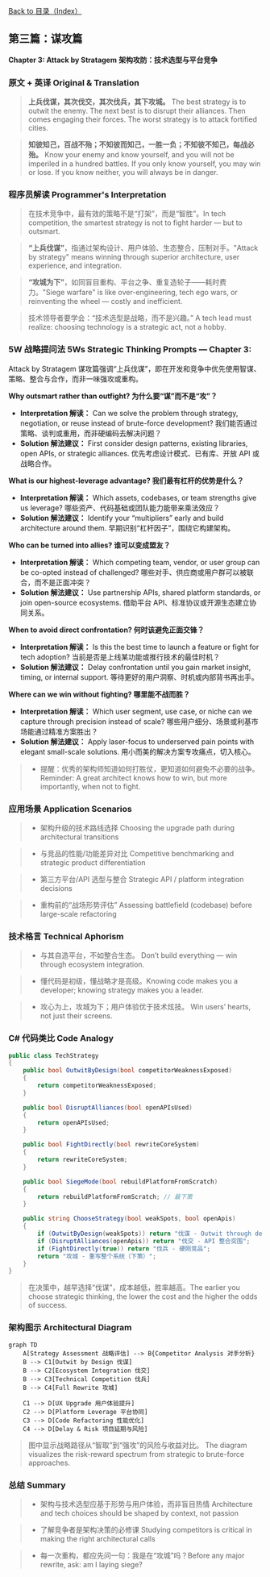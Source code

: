 [Back to 目录（Index）](https://github.com/uwspstar/The-Programmer-s-Art-of-War/blob/main/Index.md)

## 第三篇：谋攻篇

**Chapter 3: Attack by Stratagem**
**架构攻防：技术选型与平台竞争**

### 原文 + 英译 Original & Translation

> **上兵伐谋，其次伐交，其次伐兵，其下攻城。** The best strategy is to outwit the enemy. The next best is to disrupt their alliances. Then comes engaging their forces. The worst strategy is to attack fortified cities.

> **知彼知己，百战不殆；不知彼而知己，一胜一负；不知彼不知己，每战必殆。** Know your enemy and know yourself, and you will not be imperiled in a hundred battles. If you only know yourself, you may win or lose. If you know neither, you will always be in danger.

### 程序员解读 Programmer's Interpretation

> 在技术竞争中，最有效的策略不是“打架”，而是“智胜”。In tech competition, the smartest strategy is not to fight harder — but to outsmart.

> **“上兵伐谋”**，指通过架构设计、用户体验、生态整合，压制对手。"Attack by strategy" means winning through superior architecture, user experience, and integration.

> **“攻城为下”**，如同盲目重构、平台之争、重复造轮子——耗时费力。"Siege warfare" is like over-engineering, tech ego wars, or reinventing the wheel — costly and inefficient.

> 技术领导者要学会：“技术选型是战略，而不是兴趣。” A tech lead must realize: choosing technology is a strategic act, not a hobby.

### 5W 战略提问法 5Ws Strategic Thinking Prompts — Chapter 3: 

Attack by Stratagem 谋攻篇强调“上兵伐谋”，即在开发和竞争中优先使用智谋、策略、整合与合作，而非一味强攻或重构。

**Why outsmart rather than outfight? 为什么要“谋”而不是“攻”？**

* **Interpretation 解读：** Can we solve the problem through strategy, negotiation, or reuse instead of brute-force development?
  我们能否通过策略、谈判或重用，而非硬编码去解决问题？
* **Solution 解法建议：** First consider design patterns, existing libraries, open APIs, or strategic alliances.
  优先考虑设计模式、已有库、开放 API 或战略合作。

**What is our highest-leverage advantage? 我们最有杠杆的优势是什么？**

* **Interpretation 解读：** Which assets, codebases, or team strengths give us leverage?
  哪些资产、代码基础或团队能力能带来乘法效应？
* **Solution 解法建议：** Identify your “multipliers” early and build architecture around them.
  早期识别“杠杆因子”，围绕它构建架构。

**Who can be turned into allies? 谁可以变成盟友？**

* **Interpretation 解读：** Which competing team, vendor, or user group can be co-opted instead of challenged?
  哪些对手、供应商或用户群可以被联合，而不是正面冲突？
* **Solution 解法建议：** Use partnership APIs, shared platform standards, or join open-source ecosystems.
  借助平台 API、标准协议或开源生态建立协同关系。

**When to avoid direct confrontation? 何时该避免正面交锋？**

* **Interpretation 解读：** Is this the best time to launch a feature or fight for tech adoption?
  当前是否是上线某功能或推行技术的最佳时机？
* **Solution 解法建议：** Delay confrontation until you gain market insight, timing, or internal support.
  等待更好的用户洞察、时机或内部背书再出手。

**Where can we win without fighting? 哪里能不战而胜？**

* **Interpretation 解读：** Which user segment, use case, or niche can we capture through precision instead of scale?
  哪些用户细分、场景或利基市场能通过精准方案胜出？
* **Solution 解法建议：** Apply laser-focus to underserved pain points with elegant small-scale solutions.
  用小而美的解决方案专攻痛点，切入核心。

> * 提醒：优秀的架构师知道如何打胜仗，更知道如何避免不必要的战争。Reminder: A great architect knows how to win, but more importantly, when not to fight.

### 应用场景 Application Scenarios

> * 架构升级的技术路线选择 Choosing the upgrade path during architectural transitions

> * 与竞品的性能/功能差异对比 Competitive benchmarking and strategic product differentiation

> * 第三方平台/API 选型与整合 Strategic API / platform integration decisions

> * 重构前的“战场形势评估” Assessing battlefield (codebase) before large-scale refactoring

### 技术格言 Technical Aphorism

> * 与其自造平台，不如整合生态。 Don’t build everything — win through ecosystem integration.

> * 懂代码是初级，懂战略才是高级。Knowing code makes you a developer; knowing strategy makes you a leader.

> * 攻心为上，攻城为下；用户体验优于技术炫技。 Win users’ hearts, not just their screens.

### C# 代码类比 Code Analogy

```csharp
public class TechStrategy
{
    public bool OutwitByDesign(bool competitorWeaknessExposed)
    {
        return competitorWeaknessExposed;
    }

    public bool DisruptAlliances(bool openAPIsUsed)
    {
        return openAPIsUsed;
    }

    public bool FightDirectly(bool rewriteCoreSystem)
    {
        return rewriteCoreSystem;
    }

    public bool SiegeMode(bool rebuildPlatformFromScratch)
    {
        return rebuildPlatformFromScratch; // 最下策
    }

    public string ChooseStrategy(bool weakSpots, bool openApis)
    {
        if (OutwitByDesign(weakSpots)) return "伐谋 - Outwit through design";
        if (DisruptAlliances(openApis)) return "伐交 - API 整合突围";
        if (FightDirectly(true)) return "伐兵 - 硬刚竞品";
        return "攻城 - 重写整个系统（下策）";
    }
}
```

> 在决策中，越早选择“伐谋”，成本越低，胜率越高。The earlier you choose strategic thinking, the lower the cost and the higher the odds of success.

### 架构图示 Architectural Diagram

```mermaid
graph TD
    A[Strategy Assessment 战略评估] --> B{Competitor Analysis 对手分析}
    B --> C1[Outwit by Design 伐谋]
    B --> C2[Ecosystem Integration 伐交]
    B --> C3[Technical Competition 伐兵]
    B --> C4[Full Rewrite 攻城]

    C1 --> D[UX Upgrade 用户体验提升]
    C2 --> D[Platform Leverage 平台协同]
    C3 --> D[Code Refactoring 性能优化]
    C4 --> D[Delay & Risk 项目延期与风险]
```

> 图中显示战略路径从“智取”到“强攻”的风险与收益对比。 The diagram visualizes the risk-reward spectrum from strategic to brute-force approaches.

### 总结 Summary

> * 架构与技术选型应基于形势与用户体验，而非盲目热情 Architecture and tech choices should be shaped by context, not passion

> * 了解竞争者是架构决策的必修课 Studying competitors is critical in making the right architectural calls

> * 每一次重构，都应先问一句：我是在“攻城”吗？Before any major rewrite, ask: am I laying siege?
